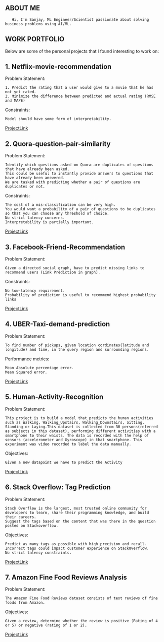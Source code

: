 ## ABOUT ME 
       Hi, I'm Sanjay, ML Engineer/Scientist passionate about solving business problems using AI/ML. 

## WORK PORTFOLIO
Below are some of the personal projects that I found interesting to work on:

## 1. Netflix-movie-recommendation
Problem Statement:

    1. Predict the rating that a user would give to a movie that he has not yet rated. 
    2. Minimize the difference between predicted and actual rating (RMSE and MAPE)
    
Constraints:

    Model should have some form of interpretability.

[ProjectLink](https://github.com/sanjayuconn/Netflix-movie-recommendation)

## 2. Quora-question-pair-similarity
Problem Statement:

    Identify which questions asked on Quora are duplicates of questions that have already been asked.
    This could be useful to instantly provide answers to questions that have already been answered.
    We are tasked with predicting whether a pair of questions are duplicates or not.
    
Constraints:

    The cost of a mis-classification can be very high.
    You would want a probability of a pair of questions to be duplicates so that you can choose any threshold of choice.
    No strict latency concerns.
    Interpretability is partially important.
    
[ProjectLink](https://github.com/sanjayuconn/Quora-question-pair-similarity)

## 3. Facebook-Friend-Recommendation
Problem Statement:

    Given a directed social graph, have to predict missing links to recommend users (Link Prediction in graph).
    
Constraints:

    
    No low-latency requirement.
    Probability of prediction is useful to recommend highest probability links

[ProjectLink](https://github.com/sanjayuconn/Facebook-Friend-Recommendation-System)

## 4. UBER-Taxi-demand-prediction
Problem Statement:

    To find number of pickups, given location cordinates(latitude and longitude) and time, in the query region and surrounding regions.
    
Performance metrics:

    Mean Absolute percentage error.
    Mean Squared error.

[ProjectLink](https://github.com/sanjayuconn/UBER-Taxi-demand-prediction)

## 5. Human-Activity-Recognition
Problem Statement:

    This project is to build a model that predicts the human activities such as Walking, Walking_Upstairs, Walking_Downstairs, Sitting, Standing or Laying.This dataset is collected from 30 persons(referred as subjects in this dataset), performing different activities with a smartphone to their waists. The data is recorded with the help of sensors (accelerometer and Gyroscope) in that smartphone. This experiment was video recorded to label the data manually.
    
Objectives:

    Given a new datapoint we have to predict the Activity

[ProjectLink](https://github.com/sanjayuconn/Human-Activity-Recognition)

## 6. Stack Overflow: Tag Prediction
Problem Statement:

    Stack Overflow is the largest, most trusted online community for developers to learn, share their programming knowledge, and build their careers.
    Suggest the tags based on the content that was there in the question posted on Stackoverflow. 
    
Objectives:

    
    Predict as many tags as possible with high precision and recall.
    Incorrect tags could impact customer experience on StackOverflow.
    No strict latency constraints.


[ProjectLink](https://github.com/sanjayuconn/StackOverflow-tag-prediction)


## 7. Amazon Fine Food Reviews Analysis
Problem Statement:

    The Amazon Fine Food Reviews dataset consists of text reviews of fine foods from Amazon. 
    
Objectives:

    
    Given a review, determine whether the review is positive (Rating of 4 or 5) or negative (rating of 1 or 2).

[ProjectLink](https://github.com/sanjayuconn/Amazon-Fine-Food-Reviews)

